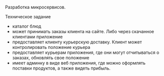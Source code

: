 Разработка микросервисов.<br>

Техническое задание<br>
- каталог блюд<br>
- может принимать заказы клиента на сайте. 
 Либо через скачанное клиентами приложение <br>
- предоставляет клиенту курьерскую доставку. 
Клиент может контролировать положение курьера <br>
- предоставляет курьерам приложения, 
где они могут отчитываться о заказах, 
 обновлять свое положение <br>
- имеет админку в виде веб приложения, 
где можно оформлять поставки продуктов, а также видеть прибыль.<br>



